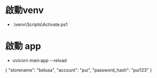 # 啟動venv
-  .\venv\Scripts\Activate.ps1

# 啟動 app
- uvicorn main:app --reload



{
  "storename": "belusa",
  "account": "pui",
  "password_hash": "pui123"
}